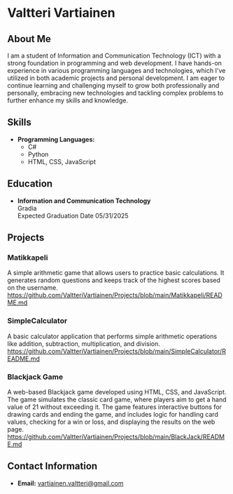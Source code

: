 # **Valtteri Vartiainen**

## **About Me**

I am a student of Information and Communication Technology (ICT) with a strong foundation in programming and web development. I have hands-on experience in various programming languages and technologies, which I've utilized in both academic projects and personal development. I am eager to continue learning and challenging myself to grow both professionally and personally, embracing new technologies and tackling complex problems to further enhance my skills and knowledge.

## **Skills**

- **Programming Languages:**
  - C#
  - Python
  - HTML, CSS, JavaScript

## **Education**

- **Information and Communication Technology**  
  Gradia  
  Expected Graduation Date 05/31/2025

## **Projects**

### **Matikkapeli**
A simple arithmetic game that allows users to practice basic calculations. It generates random questions and keeps track of the highest scores based on the username.
https://github.com/ValtteriVartiainen/Projects/blob/main/Matikkapeli/README.md

### **SimpleCalculator**
A basic calculator application that performs simple arithmetic operations like addition, subtraction, multiplication, and division.
https://github.com/ValtteriVartiainen/Projects/blob/main/SimpleCalculator/README.md

### **Blackjack Game**
A web-based Blackjack game developed using HTML, CSS, and JavaScript. The game simulates the classic card game, where players aim to get a hand value of 21 without exceeding it. The game features interactive buttons for drawing cards and ending the game, and includes logic for handling card values, checking for a win or loss, and displaying the results on the web page.
https://github.com/ValtteriVartiainen/Projects/blob/main/BlackJack/README.md

## **Contact Information**

- **Email:** vartiainen.valtteri@gmail.com
